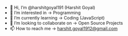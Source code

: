 - 👋 Hi, I’m @harshitgoyal191 (Harshit Goyal)
- 👀 I’m interested in -> Programming
- 🌱 I’m currently learning -> Coding (JavaScript)
- 💞️ I’m looking to collaborate on -> Open Source Projects
- 📫 How to reach me -> harshit.goyal1912@gmail.com

<!---
harshitgoyal1913/harshitgoyal1913 is a ✨ special ✨ repository because its `README.md` (this file) appears on your GitHub profile.
You can click the Preview link to take a look at your changes.
--->
